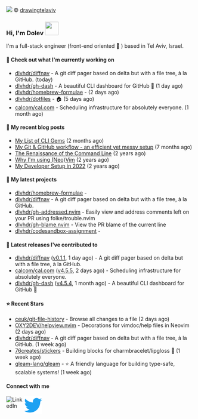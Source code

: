 <img src="https://user-images.githubusercontent.com/6196971/205364459-63d54329-d28a-403f-ac06-3baeb4685b46.jpg" />
© <a href="https://www.instagram.com/drawingtelaviv/">drawingtelaviv</a>

### Hi, I'm Dolev <img width="36px" height="36px" src="https://user-images.githubusercontent.com/1303154/88677602-1635ba80-d120-11ea-84d8-d263ba5fc3c0.gif" />

I'm a full-stack engineer (front-end oriented :rainbow: ) based in Tel Aviv, Israel.

#### 👷 Check out what I'm currently working on

- [dlvhdr/diffnav](https://github.com/dlvhdr/diffnav) - A git diff pager based on delta but with a file tree, à la GitHub. (today)
- [dlvhdr/gh-dash](https://github.com/dlvhdr/gh-dash) - A beautiful CLI dashboard for GitHub 🚀  (1 day ago)
- [dlvhdr/homebrew-formulae](https://github.com/dlvhdr/homebrew-formulae) -  (2 days ago)
- [dlvhdr/dotfiles](https://github.com/dlvhdr/dotfiles) - 🏠 (5 days ago)
- [calcom/cal.com](https://github.com/calcom/cal.com) - Scheduling infrastructure for absolutely everyone. (1 month ago)

#### 📜 My recent blog posts

- [My List of CLI Gems](https://dlvhdr.me/posts/cli-tools) (2 months ago)
- [My Git &amp; GitHub workflow - an efficient yet messy setup](https://dlvhdr.me/posts/how-i-use-github) (7 months ago)
- [The Renaissance of the Command Line](https://dlvhdr.me/posts/the-renaissance-of-the-command-line) (2 years ago)
- [Why I&#39;m using (Neo)Vim](https://dlvhdr.me/posts/why-im-using-vim) (2 years ago)
- [My Developer Setup in 2022](https://dlvhdr.me/posts/dev-setup) (2 years ago)

#### 🌱 My latest projects

- [dlvhdr/homebrew-formulae](https://github.com/dlvhdr/homebrew-formulae) - 
- [dlvhdr/diffnav](https://github.com/dlvhdr/diffnav) - A git diff pager based on delta but with a file tree, à la GitHub.
- [dlvhdr/gh-addressed.nvim](https://github.com/dlvhdr/gh-addressed.nvim) - Easily view and address comments left on your PR using folke/trouble.nvim
- [dlvhdr/gh-blame.nvim](https://github.com/dlvhdr/gh-blame.nvim) - View the PR blame of the current line
- [dlvhdr/codesandbox-assignment](https://github.com/dlvhdr/codesandbox-assignment) - 

#### 🔭 Latest releases I've contributed to

- [dlvhdr/diffnav](https://github.com/dlvhdr/diffnav) ([v0.1.1](https://github.com/dlvhdr/diffnav/releases/tag/v0.1.1), 1 day ago) - A git diff pager based on delta but with a file tree, à la GitHub.
- [calcom/cal.com](https://github.com/calcom/cal.com) ([v4.5.5](https://github.com/calcom/cal.com/releases/tag/v4.5.5), 2 days ago) - Scheduling infrastructure for absolutely everyone.
- [dlvhdr/gh-dash](https://github.com/dlvhdr/gh-dash) ([v4.5.4](https://github.com/dlvhdr/gh-dash/releases/tag/v4.5.4), 1 month ago) - A beautiful CLI dashboard for GitHub 🚀 

#### ⭐ Recent Stars

- [ceuk/git-file-history](https://github.com/ceuk/git-file-history) - Browse all changes to a file (2 days ago)
- [OXY2DEV/helpview.nvim](https://github.com/OXY2DEV/helpview.nvim) - Decorations for vimdoc/help files in Neovim (2 days ago)
- [dlvhdr/diffnav](https://github.com/dlvhdr/diffnav) - A git diff pager based on delta but with a file tree, à la GitHub. (1 week ago)
- [76creates/stickers](https://github.com/76creates/stickers) - Building blocks for charmbracelet/lipgloss 👾 (1 week ago)
- [gleam-lang/gleam](https://github.com/gleam-lang/gleam) - ⭐️ A friendly language for building type-safe, scalable systems! (1 week ago)

#### Connect with me

[<img align="left" alt="LinkedIn" width="48px" src="https://camo.githubusercontent.com/c8a9c5b414cd812ad6a97a46c29af67239ddaeae08c41724ff7d945fb4c047e5/68747470733a2f2f6564656e742e6769746875622e696f2f537570657254696e7949636f6e732f696d616765732f7376672f6c696e6b6564696e2e737667" />][linkedin]

[<img align="left" alt="Twitter" width="48px" src="icons/twitter.svg" />][twitter]

[linkedin]: https://www.linkedin.com/in/dolev-hadar/
[twitter]: https://twitter.com/elys1um

